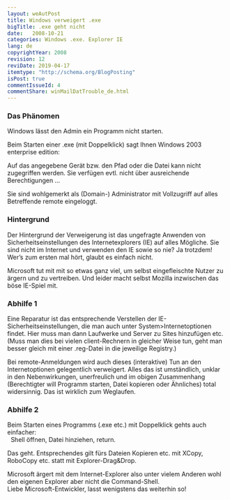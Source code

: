 ```yaml
---
layout: weAutPost
title: Windows verweigert .exe
bigTitle: .exe geht nicht
date:   2008-10-21
categories: Windows .exe. Explorer IE
lang: de
copyrightYear: 2008
revision: 12
reviDate: 2019-04-17
itemtype: "http://schema.org/BlogPosting"
isPost: true
commentIssueId: 4
commentShare: winMailDatTrouble_de.html
---
```


### Das Phänomen

Windows lässt den Admin ein Programm nicht starten.

Beim Starten einer .exe (mit Doppelklick) sagt Ihnen Windows 2003 enterprise edition:

Auf das angegebene Gerät bzw. den Pfad oder die Datei kann nicht zugegriffen werden. Sie verfügen evtl. nicht über ausreichende Berechtigungen …

Sie sind wohlgemerkt als (Domain-) Administrator mit Vollzugriff auf alles Betreffende remote eingeloggt.

### Hintergrund
Der Hintergrund der Verweigerung ist das ungefragte Anwenden von Sicherheitseinstellungen des Internetexplorers (IE) auf alles Mögliche. Sie sind nicht im Internet und verwenden den IE sowie so nie? Ja trotzdem! Wer’s zum ersten mal hört, glaubt es einfach nicht. 

Microsoft tut mit mit so etwas ganz viel, um selbst eingefleischte Nutzer zu ärgern und zu vertreiben. Und leider macht selbst Mozilla inzwischen das böse IE-Spiel mit.

### Abhilfe 1
Eine Reparatur ist das entsprechende Verstellen der IE-Sicherheitseinstellungen, die man auch unter System>Internetoptionen findet. Hier muss man dann Laufwerke und Server zu Sites hinzufügen etc.  (Muss man dies bei vielen client-Rechnern in gleicher Weise tun, geht man besser gleich mit einer .reg-Datei in die jeweilige Registry.)

Bei remote-Anmeldungen wird auch dieses (interaktive) Tun an den Internetoptionen gelegentlich verweigert. Alles das ist umständlich, unklar in den Nebenwirkungen, unerfreulich und im obigen Zusammenhang (Berechtigter will Programm starten,
Datei kopieren oder Ähnliches) total widersinnig. Das ist wirklich zum Weglaufen.

### Abhilfe 2
Beim Starten eines Programms (.exe etc.) mit 
Doppelklick gehts auch einfacher:<br />
 &nbsp; Shell öffnen, Datei hinziehen, return.

Das geht. Entsprechendes gilt fürs Dateien Kopieren etc. mit XCopy, RoboCopy 
etc. statt mit Explorer-Drag&Drop.

Microsoft ärgert mit dem Internet-Explorer also unter vielem Anderen wohl den eigenen Explorer aber nicht die Command-Shell.<br />
Liebe Microsoft-Entwickler, lasst wenigstens das weiterhin so!

